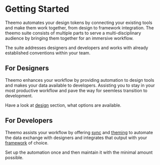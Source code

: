 # Getting Started

Theemo automates your design tokens by connecting your existing tools
and make them work together, from design to framework integration. The theemo
suite consists of multiple parts to serve a multi-disciplinary audience by
bringing them together for an immersive workflow.

The suite addresses designers and developers and works with already established
conventions within your team.

## For Designers

Theemo enhances your workflow by providing automation to design tools and makes
your data available to developers.
Assisting you to stay in your most productive workflow and pave the way for
seemless transition to development.

Have a look at [design](design.md) section, what options are available.

## For Developers

Theemo assists your workflow by offering [sync](./sync.md) and [theming](./theming.md)
to automate the data exchange with designers and integrates that output with
your [framework](./theming/integrations.md) of choice.

Set up the automation once and then maintain it with the minimal amount possible.
